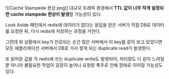 ![[Cache Stampede 현상.png]]
대규모 트래픽 환경에서 **TTL 값이 너무 작게 설정되면 cache stampede 현상이 발생**할 가능성이 있다.

Look Aside 패턴에서 redis에 데이터가 없다는 응답을 받은 서버가 직접 DB로 데이터를 요청한 뒤, 다시 redis에 저장하는 과정을 거친다.

그런데 위 상황에서 key가 만료되는 순간 많은 서버에서 이 key를 같이 보고 있었다면 모든 애플리케이션 서버에서 DB로 가서 찾게 되는 duplicate read가 발생한다.

또 읽어온 값을 각 redis에 쓰는 duplicate write도 발생되어, 처리량도 다 같이 느려질 뿐 아니라 불필요한 작업이 굉장히 늘어나 요청량 폭주로 인해 장애로 이어질 가능성도 있다.
